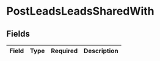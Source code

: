 # PostLeadsLeadsSharedWith


## Fields

| Field       | Type        | Required    | Description |
| ----------- | ----------- | ----------- | ----------- |